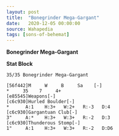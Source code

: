 ```yaml
---
layout: post
title:  "Bonegrinder Mega-Gargant"
date:   2020-12-05 00:00:00
source: Wahapedia
tags: [sons-of-behemat]
---
```


**Bonegrinder Mega-Gargant**

**Stat Block**
```
35/35 Bonegrinder Mega-Gargant
```

```
[56f442]M     W     B     Sa    [-]
*     35    7     4+    
[e85545]Weapons[-]
[c6c930]Hurled Boulder[-]
*      A:1    H:3+   W:2+   R:-3   D:4   
[c6c930]Gargantuan Club[-]
3"     A:*    H:3+   W:3+   R:-2   D:3   
[c6c930]Thunderous Stomp[-]
1"     A:1    H:3+   W:3+   R:-2   D:D6  
```
    